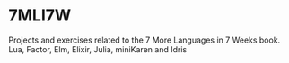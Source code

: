 # 7MLI7W
Projects and exercises related to the 7 More Languages in 7 Weeks book. Lua, Factor, Elm, Elixir, Julia, miniKaren and Idris
